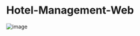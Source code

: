 # Hotel-Management-Web

![image](https://github.com/user-attachments/assets/34205f7c-54d2-4e00-a421-076fc4e9460f)
